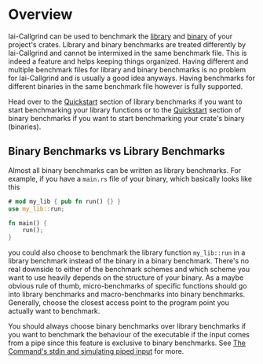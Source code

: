 # Overview

Iai-Callgrind can be used to benchmark the [library](./library_benchmarks.md)
and [binary](./binary_benchmarks.md) of your project's crates. Library and
binary benchmarks are treated differently by Iai-Callgrind and cannot be
intermixed in the same benchmark file. This is indeed a feature and helps
keeping things organized. Having different and multiple benchmark files for
library and binary benchmarks is no problem for Iai-Callgrind and is usually a
good idea anyways. Having benchmarks for different binaries in the same
benchmark file however is fully supported.

Head over to the [Quickstart](./library_benchmarks/quickstart.md) section of
library benchmarks if you want to start benchmarking your library functions or
to the [Quickstart](./binary_benchmarks/quickstart.md) section of binary
benchmarks if you want to start benchmarking your crate's binary (binaries).

## Binary Benchmarks vs Library Benchmarks

Almost all binary benchmarks can be written as library benchmarks. For example,
if you have a `main.rs` file of your binary, which basically looks like this

```rust
# mod my_lib { pub fn run() {} }
use my_lib::run;

fn main() {
    run();
}
```

you could also choose to benchmark the library function `my_lib::run` in a
library benchmark instead of the binary in a binary benchmark. There's no real
downside to either of the benchmark schemes and which scheme you want to use
heavily depends on the structure of your binary. As a maybe obvious rule of
thumb, micro-benchmarks of specific functions should go into library benchmarks
and macro-benchmarks into binary benchmarks. Generally, choose the closest
access point to the program point you actually want to benchmark.

You should always choose binary benchmarks over library benchmarks if you want
to benchmark the behaviour of the executable if the input comes from a pipe
since this feature is exclusive to binary benchmarks. See [The Command's stdin
and simulating piped input](./binary_benchmarks/stdin_and_pipe.md) for more.
